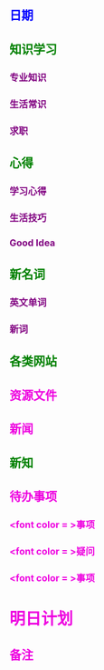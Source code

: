 ## <font color = blue>日期 

## <font color = green>知识学习
### <font color = purple>专业知识

### <font color = purple>生活常识

### <font color = purple>求职

## <font color = green>心得
### <font color = purple>学习心得

### <font color = purple>生活技巧

### <font color = purple>Good Idea

## <font color = green>新名词
### <font color = purple>英文单词

### <font color = purple>新词

## <font color = green>各类网站

## <font color = greenpurple>资源文件

## <font color = greenpurple>新闻

## <font color = green>新知

## <font color = greenpurple>待办事项
### <font color = >事项

### <font color = >疑问

### <font color = >事项

# 明日计划

## <font color = greenpurple>备注 

<!--stackedit_data:
eyJoaXN0b3J5IjpbMTY5MzU3Njk5MCwtMTc3NTE4NDczNCwtMj
A1MjEyNzM1LC0xMzU2NTA5ODMyLDEzMDE4Mjg3MTAsMjEzNjc1
NTE3MiwxODE5OTkzNjg5LDE4MzUxNDQ5NTBdfQ==
-->